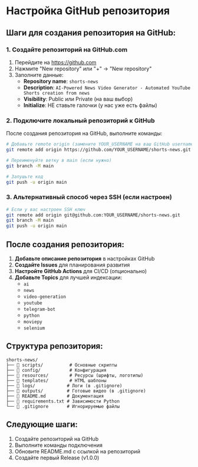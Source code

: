 # Настройка GitHub репозитория

## Шаги для создания репозитория на GitHub:

### 1. Создайте репозиторий на GitHub.com
1. Перейдите на https://github.com
2. Нажмите "New repository" или "+" → "New repository"
3. Заполните данные:
   - **Repository name**: `shorts-news`
   - **Description**: `AI-Powered News Video Generator - Automated YouTube Shorts creation from news`
   - **Visibility**: Public или Private (на ваш выбор)
   - **Initialize**: НЕ ставьте галочки (у нас уже есть файлы)

### 2. Подключите локальный репозиторий к GitHub

После создания репозитория на GitHub, выполните команды:

```bash
# Добавьте remote origin (замените YOUR_USERNAME на ваш GitHub username)
git remote add origin https://github.com/YOUR_USERNAME/shorts-news.git

# Переименуйте ветку в main (если нужно)
git branch -M main

# Запушьте код
git push -u origin main
```

### 3. Альтернативный способ через SSH (если настроен)

```bash
# Если у вас настроен SSH ключ
git remote add origin git@github.com:YOUR_USERNAME/shorts-news.git
git branch -M main
git push -u origin main
```

## После создания репозитория:

1. **Добавьте описание репозитория** в настройках GitHub
2. **Создайте Issues** для планирования развития
3. **Настройте GitHub Actions** для CI/CD (опционально)
4. **Добавьте Topics** для лучшей индексации:
   - `ai`
   - `news`
   - `video-generation`
   - `youtube`
   - `telegram-bot`
   - `python`
   - `moviepy`
   - `selenium`

## Структура репозитория:

```
shorts-news/
├── 📁 scripts/          # Основные скрипты
├── 📁 config/           # Конфигурация
├── 📁 resources/        # Ресурсы (шрифты, логотипы)
├── 📁 templates/        # HTML шаблоны
├── 📁 logs/            # Логи (в .gitignore)
├── 📁 outputs/         # Готовые видео (в .gitignore)
├── 📄 README.md        # Документация
├── 📄 requirements.txt # Зависимости Python
└── 📄 .gitignore       # Игнорируемые файлы
```

## Следующие шаги:

1. Создайте репозиторий на GitHub
2. Выполните команды подключения
3. Обновите README.md с ссылкой на репозиторий
4. Создайте первый Release (v1.0.0)
